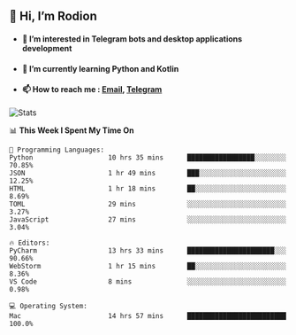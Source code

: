 ## 👋 Hi, I’m Rodion
- #### 👀 I’m interested in Telegram bots and desktop applications development
- #### 🌱 I’m currently learning Python and Kotlin
- #### 📫 How to reach me : [Email](mailto:me@lavn.ml), [Telegram](https://t.me/fast_geek)

![Stats](https://github-readme-stats.vercel.app/api?username=rodion-gudz&show_icons=true&theme=github_dark&hide_border=true&hide=issues&count_private=true&layout=compact)


<!--START_SECTION:waka-->
📊 **This Week I Spent My Time On** 

```text
💬 Programming Languages: 
Python                   10 hrs 35 mins      █████████████████░░░░░░░░   70.85% 
JSON                     1 hr 49 mins        ███░░░░░░░░░░░░░░░░░░░░░░   12.25% 
HTML                     1 hr 18 mins        ██░░░░░░░░░░░░░░░░░░░░░░░   8.69% 
TOML                     29 mins             ░░░░░░░░░░░░░░░░░░░░░░░░░   3.27% 
JavaScript               27 mins             ░░░░░░░░░░░░░░░░░░░░░░░░░   3.04%

🔥 Editors: 
PyCharm                  13 hrs 33 mins      ██████████████████████░░░   90.66% 
WebStorm                 1 hr 15 mins        ██░░░░░░░░░░░░░░░░░░░░░░░   8.36% 
VS Code                  8 mins              ░░░░░░░░░░░░░░░░░░░░░░░░░   0.98%

💻 Operating System: 
Mac                      14 hrs 57 mins      █████████████████████████   100.0%

```


<!--END_SECTION:waka-->
